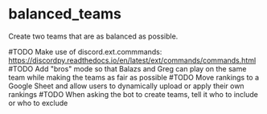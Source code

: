 # balanced_teams
Create two teams that are as balanced as possible.

#TODO Make use of discord.ext.commmands: https://discordpy.readthedocs.io/en/latest/ext/commands/commands.html
#TODO Add "bros" mode so that Balazs and Greg can play on the same team while making the teams as fair as possible
#TODO Move rankings to a Google Sheet and allow users to dynamically upload or apply their own rankings
#TODO When asking the bot to create teams, tell it who to include or who to exclude
